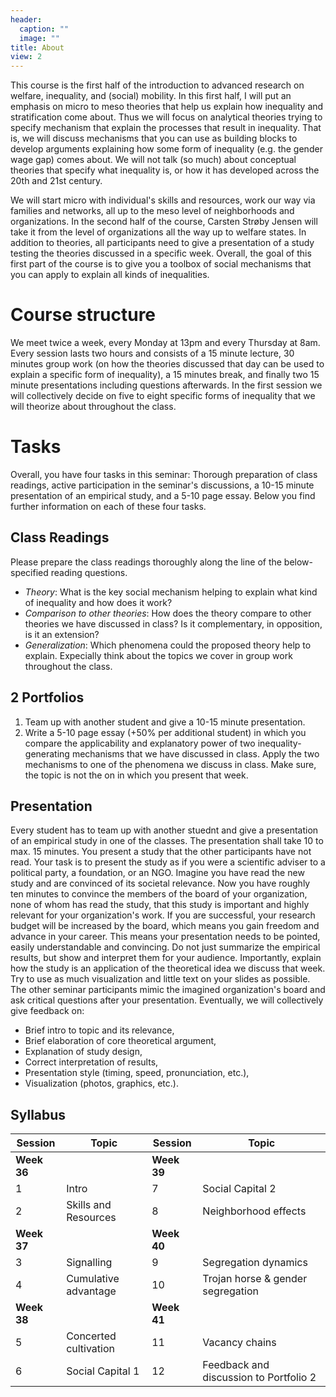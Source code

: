 ```yaml
---
header:
  caption: ""
  image: ""
title: About
view: 2
---
```


This course is the first half of the introduction to advanced research on welfare, inequality, and (social) mobility. In this first half, I will put an emphasis on micro to meso theories that help us explain how inequality and stratification come about. Thus we will focus on analytical theories trying to specify mechanism that explain the processes that result in inequality. That is, we will discuss mechanisms that you can use as building blocks to develop arguments explaining how some form of inequality (e.g. the gender wage gap) comes about. We will not talk (so much) about conceptual theories that specify what inequality is, or how it has developed across the 20th and 21st century.

We will start micro with individual's skills and resources, work our way via families and networks, all up to the meso level of neighborhoods and organizations. In the second half of the course, Carsten Strøby Jensen will take it from the level of organizations all the way up to welfare states. In addition to theories, all participants need to give a presentation of a study testing the theories discussed in a specific week. Overall, the goal of this first part of the course is to give you a toolbox of social mechanisms that you can apply to explain all kinds of inequalities.

# Course structure
We meet twice a week, every Monday at 13pm and every Thursday at 8am. Every session lasts two hours and consists of a 15 minute lecture, 30 minutes group work (on how the theories discussed that day can be used to explain a specific form of inequality), a 15 minutes break, and finally two 15 minute presentations including questions afterwards. In the first session we will collectively decide on five to eight specific forms of inequality that we will theorize about throughout the class.

# Tasks
Overall, you have four tasks in this seminar: Thorough preparation of class readings, active participation in the seminar's discussions, a 10-15 minute presentation of an empirical study, and a 5-10 page essay. Below you find further information on each of these four tasks.

## Class Readings
Please prepare the class readings thoroughly along the line of the below-specified reading questions.

- *Theory*: What is the key social mechanism helping to explain what kind of inequality and how does it work?
- *Comparison to other theories*: How does the theory compare to other theories we have discussed in class? Is it complementary, in opposition, is it an extension?
- *Generalization*: Which phenomena could the proposed theory help to explain. Expecially think about the topics we cover in group work throughout the class.

## 2 Portfolios
1. Team up with another student and give a 10-15 minute presentation.
2. Write a 5-10 page essay (+50% per additional student) in which you compare the applicability and explanatory power of two inequality-generating mechanisms that we have discussed in class. Apply the two mechanisms to one of the phenomena we discuss in class. Make sure, the topic is not the on in which you present that week.

## Presentation
Every student has to team up with another stuednt and give a presentation of an empirical study in one of the classes. The presentation shall take 10 to max. 15 minutes. You present a study that the other participants have not read. Your task is to present the study as if you were a scientific adviser to a political party, a foundation, or an NGO. Imagine you have read the new study and are convinced of its societal relevance. Now you have roughly ten minutes to convince the members of the board of your organization, none of whom has read the study, that this study is important and highly relevant for your organization's work. If you are successful, your research budget will be increased by the board, which means you gain freedom and advance in your career. This means your presentation needs to be pointed, easily understandable and convincing. Do not just summarize the empirical results, but show and interpret them for your audience. Importantly, explain how the study is an application of the theoretical idea we discuss that week. Try to use as much visualization and little text on your slides as possible. The other seminar participants mimic the imagined organization's board and ask critical questions after your presentation. Eventually, we will collectively give feedback on:

- Brief intro to topic and its relevance,
- Brief elaboration of core theoretical argument,
- Explanation of study design,
- Correct interpretation of results,
- Presentation style (timing, speed, pronunciation, etc.),
- Visualization (photos, graphics, etc.).

## Syllabus
| Session     | Topic                             | Session    | Topic                             |
|-------------|-----------------------------------|------------|-----------------------------------|
|**Week 36**  |                                   |**Week 39** |                                   |
|1            | Intro                             | 7          | Social Capital 2                  |
|2            | Skills and Resources              | 8          | Neighborhood effects              |         
|**Week 37**   |                                  |**Week 40** |                                   |
|3            | Signalling                        | 9          | Segregation dynamics              |
|4            | Cumulative advantage              |10          | Trojan horse & gender segregation |        
| **Week 38** |                                   |**Week 41** |                                   |  
|5            | Concerted cultivation             |11          |  Vacancy chains                   |
|6            | Social Capital 1                  |12          |  Feedback and discussion to Portfolio 2 |  

